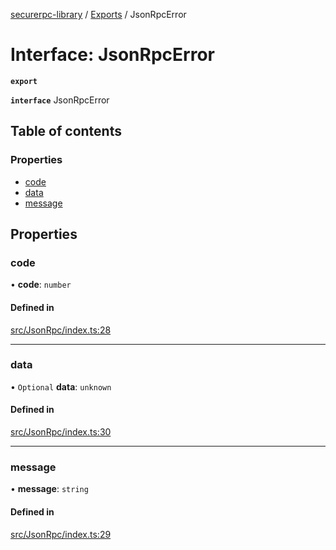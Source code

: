 [securerpc-library](../README.md) / [Exports](../modules.md) / JsonRpcError

# Interface: JsonRpcError

**`export`**

**`interface`** JsonRpcError

## Table of contents

### Properties

- [code](JsonRpcError.md#code)
- [data](JsonRpcError.md#data)
- [message](JsonRpcError.md#message)

## Properties

### code

• **code**: `number`

#### Defined in

[src/JsonRpc/index.ts:28](https://github.com/manifoldfinance/libsushi/blob/e8e6916/src/JsonRpc/index.ts#L28)

___

### data

• `Optional` **data**: `unknown`

#### Defined in

[src/JsonRpc/index.ts:30](https://github.com/manifoldfinance/libsushi/blob/e8e6916/src/JsonRpc/index.ts#L30)

___

### message

• **message**: `string`

#### Defined in

[src/JsonRpc/index.ts:29](https://github.com/manifoldfinance/libsushi/blob/e8e6916/src/JsonRpc/index.ts#L29)
